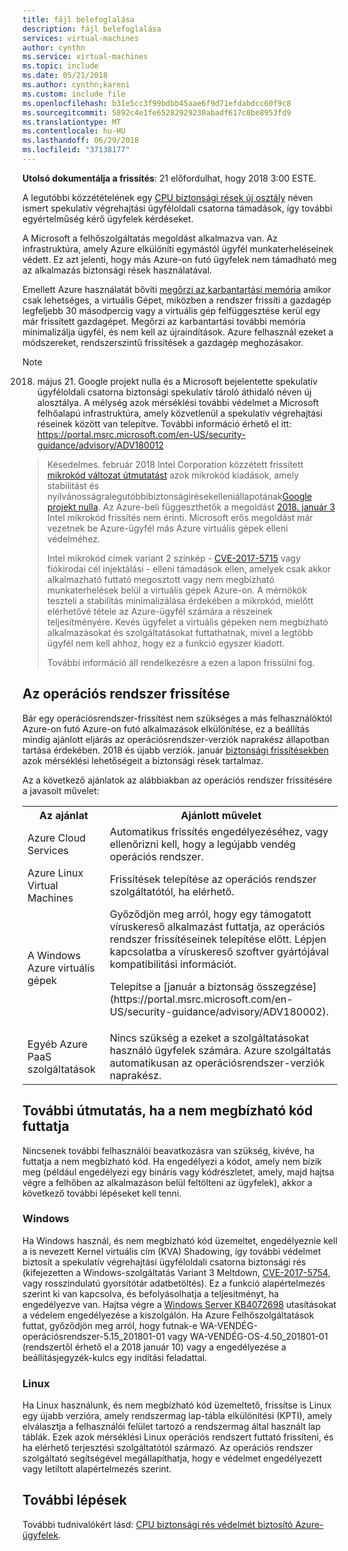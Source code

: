 ```yaml
---
title: fájl belefoglalása
description: fájl belefoglalása
services: virtual-machines
author: cynthn
ms.service: virtual-machines
ms.topic: include
ms.date: 05/21/2018
ms.author: cynthn;kareni
ms.custom: include file
ms.openlocfilehash: b31e5cc3f99bdbb45aae6f9d71efdabdcc60f9c8
ms.sourcegitcommit: 5892c4e1fe65282929230abadf617c0be8953fd9
ms.translationtype: MT
ms.contentlocale: hu-HU
ms.lasthandoff: 06/29/2018
ms.locfileid: "37138177"
---
```

**Utolsó dokumentálja a frissítés**: 21 előfordulhat, hogy 2018 3:00 ESTE.

A legutóbbi közzétételének egy [CPU biztonsági rések új osztály](https://portal.msrc.microsoft.com/en-US/security-guidance/advisory/ADV180002) néven ismert spekulatív végrehajtási ügyféloldali csatorna támadások, így további egyértelműség kérő ügyfelek kérdéseket.  

A Microsoft a felhőszolgáltatás megoldást alkalmazva van. Az infrastruktúra, amely Azure elkülöníti egymástól ügyfél munkaterheléseinek védett.  Ez azt jelenti, hogy más Azure-on futó ügyfelek nem támadható meg az alkalmazás biztonsági rések használatával.

Emellett Azure használatát bővíti [megőrzi az karbantartási memória](https://docs.microsoft.com/azure/virtual-machines/windows/maintenance-and-updates#memory-preserving-maintenance) amikor csak lehetséges, a virtuális Gépet, miközben a rendszer frissíti a gazdagép legfeljebb 30 másodpercig vagy a virtuális gép felfüggesztése kerül egy már frissített gazdagépet.  Megőrzi az karbantartási további memória minimalizálja ügyfél, és nem kell az újraindítások.  Azure felhasznál ezeket a módszereket, rendszerszintű frissítések a gazdagép meghozásakor.

> [!NOTE] 
2018. május 21. Google projekt nulla és a Microsoft bejelentette spekulatív ügyféloldali csatorna biztonsági spekulatív tároló áthidaló néven új alosztálya. A mélység azok mérséklési további védelmet a Microsoft felhőalapú infrastruktúra, amely közvetlenül a spekulatív végrehajtási réseinek között van telepítve. További információ érhető el itt: https://portal.msrc.microsoft.com/en-US/security-guidance/advisory/ADV180012 
>
> Késedelmes. február 2018 Intel Corporation közzétett frissített [mikrokód változat útmutatást](https://newsroom.intel.com/wp-content/uploads/sites/11/2018/03/microcode-update-guidance.pdf) azok mikrokód kiadások, amely stabilitást és nyilvánosságralegutóbbibiztonságirésekelleniállapotának[Google projekt nulla](https://googleprojectzero.blogspot.com/2018/01/reading-privileged-memory-with-side.html). Az Azure-beli függeszthetők a megoldást [2018. január 3](https://azure.microsoft.com/blog/securing-azure-customers-from-cpu-vulnerability/) Intel mikrokód frissítés nem érinti. Microsoft erős megoldást már vezetnek be Azure-ügyfél más Azure virtuális gépek elleni védelméhez.  
>
> Intel mikrokód címek variant 2 színkép - [CVE-2017-5715](https://cve.mitre.org/cgi-bin/cvename.cgi?name=CVE-2017-5715) vagy fiókirodai cél injektálási - elleni támadások ellen, amelyek csak akkor alkalmazható futtató megosztott vagy nem megbízható munkaterhelések belül a virtuális gépek Azure-on. A mérnökök teszteli a stabilitás minimalizálása érdekében a mikrokód, mielőtt elérhetővé tétele az Azure-ügyfél számára a részeinek teljesítményére.  Kevés ügyfelet a virtuális gépeken nem megbízható alkalmazásokat és szolgáltatásokat futtathatnak, mivel a legtöbb ügyfél nem kell ahhoz, hogy ez a funkció egyszer kiadott. 
>
> További információ áll rendelkezésre a ezen a lapon frissülni fog.  






## <a name="keeping-your-operating-systems-up-to-date"></a>Az operációs rendszer frissítése

Bár egy operációsrendszer-frissítést nem szükséges a más felhasználóktól Azure-on futó Azure-on futó alkalmazások elkülönítése, ez a beállítás mindig ajánlott eljárás az operációsrendszer-verziók naprakész állapotban tartása érdekében. 2018 és újabb verziók. január [biztonsági frissítésekben](https://portal.msrc.microsoft.com/en-US/security-guidance/advisory/ADV180002) azok mérséklési lehetőségeit a biztonsági rések tartalmaz.

Az a következő ajánlatok az alábbiakban az operációs rendszer frissítésére a javasolt művelet: 

<table>
<tr>
<th>Az ajánlat</th> <th>Ajánlott művelet </th>
</tr>
<tr>
<td>Azure Cloud Services </td>  <td>Automatikus frissítés engedélyezéséhez, vagy ellenőrizni kell, hogy a legújabb vendég operációs rendszer.</td>
</tr>
<tr>
<td>Azure Linux Virtual Machines</td> <td>Frissítések telepítése az operációs rendszer szolgáltatótól, ha elérhető. </td>
</tr>
<tr>
<td>A Windows Azure virtuális gépek </td> <td>Győződjön meg arról, hogy egy támogatott víruskereső alkalmazást futtatja, az operációs rendszer frissítéseinek telepítése előtt. Lépjen kapcsolatba a víruskereső szoftver gyártójával kompatibilitási információt.<p> Telepítse a [január a biztonság összegzése](https://portal.msrc.microsoft.com/en-US/security-guidance/advisory/ADV180002). </p></td>
</tr>
<tr>
<td>Egyéb Azure PaaS szolgáltatások</td> <td>Nincs szükség a ezeket a szolgáltatásokat használó ügyfelek számára. Azure szolgáltatás automatikusan az operációsrendszer-verziók naprakész. </td>
</tr>
</table>

## <a name="additional-guidance-if-you-are-running-untrusted-code"></a>További útmutatás, ha a nem megbízható kód futtatja 

Nincsenek további felhasználói beavatkozásra van szükség, kivéve, ha futtatja a nem megbízható kód. Ha engedélyezi a kódot, amely nem bízik meg (például engedélyezi egy bináris vagy kódrészletet, amely, majd hajtsa végre a felhőben az alkalmazáson belül feltölteni az ügyfelek), akkor a következő további lépéseket kell tenni.  


### <a name="windows"></a>Windows 
Ha Windows használ, és nem megbízható kód üzemeltet, engedélyeznie kell a is nevezett Kernel virtuális cím (KVA) Shadowing, így további védelmet biztosít a spekulatív végrehajtási ügyféloldali csatorna biztonsági rés (kifejezetten a Windows-szolgáltatás Variant 3 Meltdown, [CVE-2017-5754](https://www.cve.mitre.org/cgi-bin/cvename.cgi?name=2017-5754), vagy rosszindulatú gyorsítótár adatbetöltés). Ez a funkció alapértelmezés szerint ki van kapcsolva, és befolyásolhatja a teljesítményt, ha engedélyezve van. Hajtsa végre a [Windows Server KB4072698](https://support.microsoft.com/help/4072698/windows-server-guidance-to-protect-against-the-speculative-execution) utasításokat a védelem engedélyezése a kiszolgálón. Ha Azure Felhőszolgáltatások futtat, győződjön meg arról, hogy futnak-e WA-VENDÉG-operációsrendszer-5.15_201801-01 vagy WA-VENDÉG-OS-4.50_201801-01 (rendszertől érhető el a 2018 január 10) vagy a engedélyezése a beállításjegyzék-kulcs egy indítási feladattal.


### <a name="linux"></a>Linux
Ha Linux használunk, és nem megbízható kód üzemeltető, frissítse is Linux egy újabb verzióra, amely rendszermag lap-tábla elkülönítési (KPTI), amely elválasztja a felhasználói felület tartozó a rendszermag által használt lap táblák. Ezek azok mérséklési Linux operációs rendszert futtató frissíteni, és ha elérhető terjesztési szolgáltatótól származó. Az operációs rendszer szolgáltató segítségével megállapíthatja, hogy e védelmet engedélyezett vagy letiltott alapértelmezés szerint.



## <a name="next-steps"></a>További lépések

További tudnivalókért lásd: [CPU biztonsági rés védelmét biztosító Azure-ügyfelek](https://azure.microsoft.com/blog/securing-azure-customers-from-cpu-vulnerability/).

